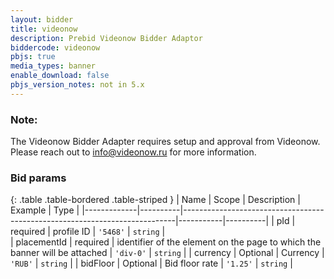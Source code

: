 ```yaml
---
layout: bidder
title: videonow
description: Prebid Videonow Bidder Adaptor
biddercode: videonow
pbjs: true
media_types: banner
enable_download: false
pbjs_version_notes: not in 5.x
---
```


### Note:

The Videonow Bidder Adapter requires setup and approval from Videonow.
Please reach out to <info@videonow.ru> for more information.


### Bid params

{: .table .table-bordered .table-striped }
| Name        | Scope    | Description                                                                | Example   | Type     | 
|-------------|----------|----------------------------------------------------------------------------|-----------|----------|
| pId         | required | profile ID                                                                 | `'5468'`  | `string` |                                        
| placementId | required | identifier of the element on the page to which the banner will be attached | `'div-0'` | `string` |
| currency    | Optional | Currency                                                                   | `'RUB'`   | `string` |
| bidFloor    | Optional | Bid floor rate                                                             | `'1.25'`  | `string` |

